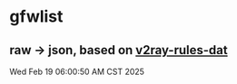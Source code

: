 # gfwlist
## raw -> json, based on [v2ray-rules-dat](https://github.com/Loyalsoldier/v2ray-rules-dat)
Wed Feb 19 06:00:50 AM CST 2025

